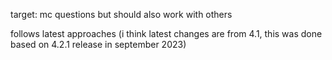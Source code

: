 target: mc questions but should also work with others

follows latest approaches (i think latest changes are from 4.1, this was done based on 4.2.1 release in september 2023)